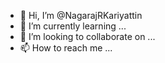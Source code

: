 - 👋 Hi, I’m @NagarajRKariyattin
- 🌱 I’m currently learning ...
- 💞️ I’m looking to collaborate on ...
- 📫 How to reach me ...

<!---
NagarajRKariyattin/NagarajRKariyattin is a ✨ special ✨ repository because its `README.md` (this file) appears on your GitHub profile.
You can click the Preview link to take a look at your changes.
--->
